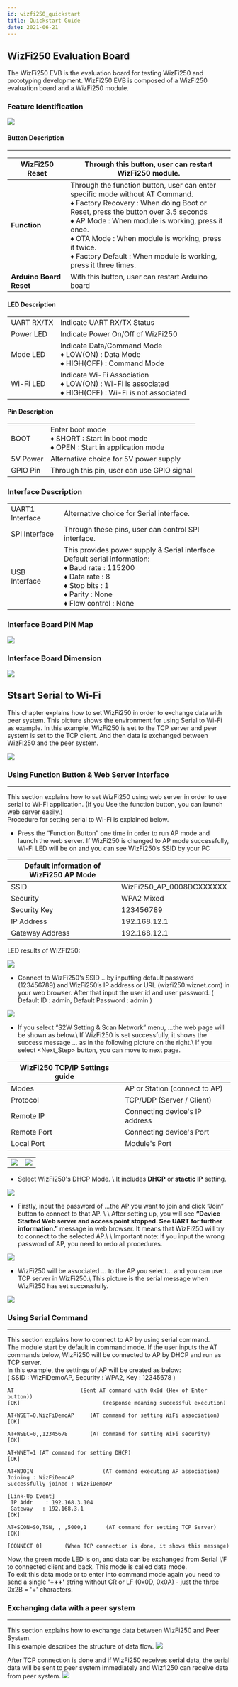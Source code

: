 ```yaml
---
id: wizfi250_quickstart
title: Quickstart Guide
date: 2021-06-21
---
```


## WizFi250 Evaluation Board

The WizFi250 EVB is the evaluation board for testing WizFi250 and prototyping development. WizFi250 EVB is composed of a WizFi250 evaluation board and a WizFi250 module.

### Feature Identification

![](/img/products/wizfi250/wizfi250qsg/wizfi250qsg-1.png) 

#### Button Description
-----

|**WizFi250 Reset**|	Through this button, user can restart WizFi250 module.|
|------------------|--------------------------|
|**Function**|Through the function button, user can enter specific mode without AT Command.<br />♦ Factory Recovery : When doing Boot or Reset, press the button over 3.5 seconds<br />♦ AP Mode : When module is working, press it once.<br />♦ OTA Mode : When module is working, press it twice.<br />♦ Factory Default : When module is working, press it three times.|
|**Arduino Board Reset**|	With this button, user can restart Arduino board|

#### LED Description

|  |  |
|----|----|
|UART RX/TX|	Indicate UART RX/TX Status|
|Power LED	|Indicate Power On/Off of WizFi250|
|Mode LED|	Indicate Data/Command Mode <br />♦ LOW(ON) : Data Mode <br />♦ HIGH(OFF) : Command Mode|
|Wi-Fi LED	|Indicate Wi-Fi Association <br />♦ LOW(ON) : Wi-Fi is associated <br />♦ HIGH(OFF) : Wi-Fi is not associated|

#### Pin Description

| | |
|--|--|
|BOOT|	Enter boot mode <br />♦ SHORT : Start in boot mode <br />♦ OPEN : Start in application mode|
|5V Power	|Alternative choice for 5V power supply|
|GPIO Pin	|Through this pin, user can use GPIO signal|

### Interface Description

| | |
|--|--|
|UART1 Interface|	Alternative choice for Serial interface.|
|SPI Interface	|Through these pins, user can control SPI interface.|
|USB Interface	|This provides power supply & Serial interface Default serial information:<br />♦ Baud rate : 115200<br />♦ Data rate : 8<br />♦ Stop bits : 1<br />♦ Parity : None<br />♦ Flow control : None|

### Interface Board PIN Map

![](/img/products/wizfi250/wizfi250qsg/wizfi250_interface_board_bottom_pin_map.png) 


### Interface Board Dimension

![](/img/products/wizfi250/wizfi250qsg/wizfi250_interface_board_dimension.png) 

## Stsart Serial to Wi-Fi

This chapter explains how to set WizFi250 in order to exchange data with
peer system. This picture shows the environment for using Serial to
Wi-Fi as example. In this example, WizFi250 is set to the TCP server and
peer system is set to the TCP client. And then data is exchanged between
WizFi250 and the peer system.

![](/img/products/wizfi250/wizfi250qsg/wizfi250qsg-2.png)

### Using Function Button & Web Server Interface

-----

This section explains how to set WizFi250 using web server in order to
use serial to Wi-Fi application. (If you Use the function button, you
can launch web server easily.)  
Procedure for setting serial to Wi-Fi is explained below.

  - Press the “Function Button” one time in order to run AP mode and
    launch the web server. If WizFi250 is changed to AP mode
    successfully, Wi-Fi LED will be on and you can see WizFi250’s SSID
    by your PC

| Default information of WizFi250 AP Mode |                            |
| --------------------------------------- | -------------------------- |
| SSID                                    | WizFi250\_AP\_0008DCXXXXXX |
| Security                                | WPA2 Mixed                 |
| Security Key                            | 123456789                  |
| IP Address                              | 192.168.12.1               |
| Gateway Address                         | 192.168.12.1               |

LED results of WIZFI250:

![](/img/products/wizfi250/wizfi250qsg/wizfi250_leds.png)

 * Connect to WizFi250’s SSID …by inputting default password (123456789) and WizFi250’s IP address or URL (wizfi250.wiznet.com) in your web browser. After that input the user id and user password. ( Default ID : admin, Default Password : admin )

![](/img/products/wizfi250/wizfi250qsg/wizfi250qsg-3.png)

 * If you select “S2W Setting & Scan Network” menu, …the web page will be shown as below.\\ If WizFi250 is set successfully, it shows the success message … as in the following picture on the right.\\ If you select <Next_Step> button, you can move to next page. 


| WizFi250 TCP/IP Settings guide |                                |
| ------------------------------ | ------------------------------ |
| Modes                          | AP or Station (connect to AP)  |
| Protocol                       | TCP/UDP (Server / Client)      |
| Remote IP                      | Connecting device's IP address |
| Remote Port                    | Connecting device's Port       |
| Local Port                     | Module's Port                  |

|                                                       |                                                       |
| ----------------------------------------------------- | ----------------------------------------------------- |
| ![](/img/products/wizfi250/wizfi250qsg/wizfi250qsg-4.png) | ![](/img/products/wizfi250/wizfi250qsg/wizfi250qsg-5.png) |


 * Select WizFi250's DHCP Mode. \\   It includes __DHCP__ or __stactic IP__ setting.


![](/img/products/wizfi250/wizfi250qsg/wizfi250qsg-5-1.png)


 * Firstly, input the password of …the AP you want to join and click “Join“ button to connect to that AP. \\ \\ After setting up, you will see **“Device Started Web server and access point stopped. See UART for further information.”** message in web browser. It means that WizFi250 will try to connect to the selected AP.\\ \\ Important note: If you input the wrong password of AP, you need to redo all procedures.


![](/img/products/wizfi250/wizfi250qsg/wizfi250qsg-6.png)


 * WizFi250 will be associated … to the AP you select… and you can use TCP server in WizFi250.\\ This picture is the serial message when WizFi250 has set successfully.


![](/img/products/wizfi250/wizfi250qsg/wizfi250qsg-7.png)


### Using Serial Command

-----

This section explains how to connect to AP by using serial command.  
The module start by default in command mode. If the user inputs the AT
commands below, WizFi250 will be connected to AP by DHCP and run as TCP
server.  
In this example, the settings of AP will be created as below:  
( SSID : WizFiDemoAP, Security : WPA2, Key : 12345678 )

    AT                     (Sent AT command with 0x0d (Hex of Enter button))
    [OK]                          (response meaning successful execution)

    AT+WSET=0,WizFiDemoAP     (AT command for setting WiFi association)
    [OK]

    AT+WSEC=0,,12345678       (AT command for setting WiFi security)
    [OK]

    AT+WNET=1 (AT command for setting DHCP)
    [OK]

    AT+WJOIN                      (AT command executing AP association)
    Joining : WizFiDemoAP
    Successfully joined : WizFiDemoAP

    [Link-Up Event]
     IP Addr    : 192.168.3.104
     Gateway   : 192.168.3.1
    [OK]

    AT+SCON=SO,TSN, , ,5000,1      (AT command for setting TCP Server)
    [OK]

    [CONNECT 0]       (When TCP connection is done, it shows this message)
 

Now, the green mode LED is on, and data can be exchanged from Serial I/F
to connected client and back. This mode is called data mode.  
To exit this data mode or to enter into command mode again you need to
send a single **'+++'** string without CR or LF (0x0D, 0x0A) - just the
three 0x2B = '+' characters.

### Exchanging data with a peer system

-----

This section explains how to exchange data between WizFi250 and Peer
System.  
This example describes the structure of data flow.
![](/img/products/wizfi250/wizfi250qsg/wizfi250qsg-8.png)

After TCP connection is done and if WizFi250 receives serial data, the
serial data will be sent to peer system immediately and Wizfi250 can
receive data from peer system.
![](/img/products/wizfi250/wizfi250qsg/wizfi250qsg-9.png)
